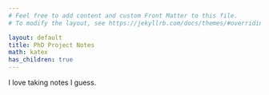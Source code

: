 ```yaml
---
# Feel free to add content and custom Front Matter to this file.
# To modify the layout, see https://jekyllrb.com/docs/themes/#overriding-theme-defaults

layout: default
title: PhD Project Notes
math: katex
has_children: true
---
```


I love taking notes I guess.